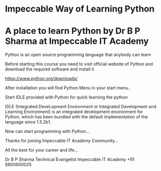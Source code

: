 # Impeccable Way of Learning Python
# A place to learn Python by Dr B P Sharma at Impeccable IT Academy

Python is an open source programming language that anybody can learn

Before starting this course you need to visit official website of Python and download the required software and install it

https://www.python.org/downloads/

After installation you will find Python Menu in your start menu..

Start IDLE provided with Python for quick learning the python

IDLE (Integrated DeveLopment Environment or Integrated Development and Learning Environment) is an integrated development environment for Python, which has been bundled with the default implementation of the language since 1.5.2b1.

Now can start programming with Python...

Thanks for joining Impeccable IT Academy Community...

All the best for your career and life...

Dr B P Sharma
Technical Evangelist
Impeccable IT Academy
+91 8800600025
